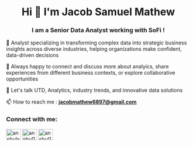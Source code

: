 <h1 align="center">Hi 👋 I'm Jacob Samuel Mathew </h1>
<h3 align="center">I am a Senior Data Analyst working with SoFi !</h3>

🌱 Analyst specializing in transforming complex data into strategic business insights across diverse industries, helping organizations make confident, data-driven decisions

🤝 Always happy to connect and discuss more about analyics, share experiences from different business contexts, or explore collaborative opportunities

💬 Let's talk UTD, Analytics, industry trends, and innovative data solutions

📫 How to reach me : **jacobmathew6897@gmail.com**


<h3 align="left">Connect with me:</h3>
<p align="left">
<a href="https://linkedin.com/in/jacobsmathew/" target="blank"><img align="center" src="https://raw.githubusercontent.com/rahuldkjain/github-profile-readme-generator/master/src/images/icons/Social/linked-in-alt.svg" alt="anshulxbhardwaj/" height="30" width="40" /></a>
<a href="https://www.hackerrank.com/JacobMathew" target="blank"><img align="center" src="https://raw.githubusercontent.com/rahuldkjain/github-profile-readme-generator/master/src/images/icons/Social/hackerrank.svg" alt="anshul1755" height="30" width="40" /></a>
<a href="https://www.leetcode.com/jackymathew" target="blank"><img align="center" src="https://raw.githubusercontent.com/rahuldkjain/github-profile-readme-generator/master/src/images/icons/Social/leet-code.svg" alt="anshul1755" height="30" width="40" /></a>
</p>

